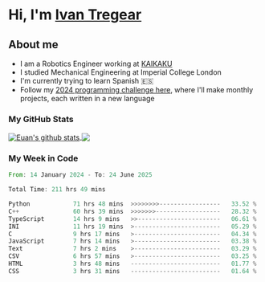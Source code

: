 # Hi, I'm [Ivan Tregear](https://www.linkedin.com/in/ivantregear/)

## About me

* I am a Robotics Engineer working at [KAIKAKU](https://github.com/KAIKAKU-AI)
* I studied Mechanical Engineering at Imperial College London
* I'm currently trying to learn Spanish :es:
* Follow my [2024 programming challenge here](https://github.com/ITregear?tab=repositories), where I'll make monthly projects, each written in a new language


### My GitHub Stats

<a href="#my-github-stats">
  <img align="center" src="https://github-readme-stats.vercel.app/api?username=itregear&count_private=true&show_icons=true&include_all_commits=true&theme=material-palenight" alt="Euan's github stats" />
</a>

<a href="#my-github-stats">
  <img align="center" src="https://github-readme-stats.vercel.app/api/top-langs/?username=itregear&layout=compact&theme=material-palenight" />
</a>

### My Week in Code
<!--START_SECTION:waka-->

```rust
From: 14 January 2024 - To: 24 June 2025

Total Time: 211 hrs 49 mins

Python            71 hrs 48 mins  >>>>>>>>-----------------   33.52 %
C++               60 hrs 39 mins  >>>>>>>------------------   28.32 %
TypeScript        14 hrs 9 mins   >>-----------------------   06.61 %
INI               11 hrs 19 mins  >------------------------   05.29 %
C                 9 hrs 17 mins   >------------------------   04.34 %
JavaScript        7 hrs 14 mins   >------------------------   03.38 %
Text              7 hrs 2 mins    >------------------------   03.29 %
CSV               6 hrs 57 mins   >------------------------   03.25 %
HTML              3 hrs 48 mins   -------------------------   01.77 %
CSS               3 hrs 31 mins   -------------------------   01.64 %
```

<!--END_SECTION:waka-->
